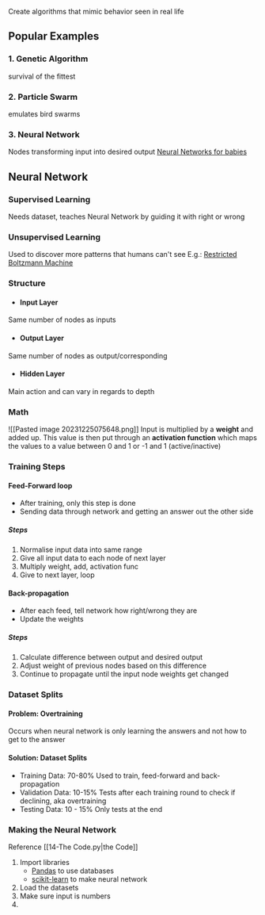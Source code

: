 Create algorithms that mimic behavior seen in real life

## Popular Examples
### 1. Genetic Algorithm
survival of the fittest

### 2. Particle Swarm
emulates bird swarms

### 3. Neural Network
Nodes transforming input into desired output
[Neural Networks for babies](https://www.amazon.com/Neural-Networks-Babies-Baby-University/dp/1492671207)


## Neural Network
### Supervised Learning
Needs dataset, teaches Neural Network by guiding it with right or wrong

### Unsupervised Learning
Used to discover more patterns that humans can't see
E.g.: [Restricted Boltzmann Machine](https://scikit-learn.org/stable/modules/neural_networks_unsupervised.html)

### Structure
- #### Input Layer
Same number of nodes as inputs
- #### Output Layer
Same number of nodes as output/corresponding
- #### Hidden Layer
Main action and can vary in regards to depth

### Math
![[Pasted image 20231225075648.png]]
Input is multiplied by a **weight** and added up.
This value is then put through an **activation function** which maps the values to a value between 0 and 1 or -1 and 1 (active/inactive)

### Training Steps
#### Feed-Forward loop
- After training, only this step is done
- Sending data through network and getting an answer out the other side
##### Steps
1. Normalise input data into same range
2. Give all input data to each node of next layer
3. Multiply weight, add, activation func
4. Give to next layer, loop

#### Back-propagation
- After each feed, tell network how right/wrong they are
- Update the weights

##### Steps
1. Calculate difference between output and desired output
2. Adjust weight of previous nodes based on this difference
3. Continue to propagate until the input node weights get changed

### Dataset Splits
#### Problem: Overtraining
Occurs when neural network is only learning the answers and not how to get to the answer

#### Solution: Dataset Splits
- Training Data: 70-80%
	Used to train, feed-forward and back-propagation
- Validation Data: 10-15%
	Tests after each training round to check if declining, aka overtraining
- Testing Data: 10 - 15%
	Only tests at the end

### Making the Neural Network
Reference [[14-The Code.py|the Code]]
1. Import libraries
	- [Pandas](https://pandas.pydata.org/) to use databases
	- [scikit-learn](https://scikit-learn.org/) to make neural network
2. Load the datasets
3. Make sure input is numbers
4. 